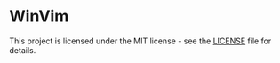 # WinVim

This project is licensed under the MIT license - see the [LICENSE](./LICENSE) file for details.
